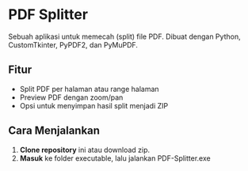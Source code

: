 # PDF Splitter

Sebuah aplikasi untuk memecah (split) file PDF. Dibuat dengan Python, CustomTkinter, PyPDF2, dan PyMuPDF.

## Fitur
- Split PDF per halaman atau range halaman
- Preview PDF dengan zoom/pan
- Opsi untuk menyimpan hasil split menjadi ZIP

## Cara Menjalankan
1. **Clone repository** ini atau download zip.
2. **Masuk** ke folder executable, lalu jalankan PDF-Splitter.exe


